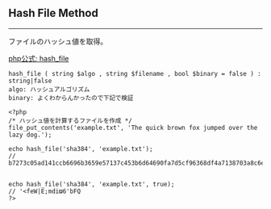 ## Hash File Method
---
 ファイルのハッシュ値を取得。

 [php公式: hash_file](https://www.php.net/manual/ja/function.hash-file.php)
```
hash_file ( string $algo , string $filename , bool $binary = false ) : string|false
algo: ハッシュアルゴリズム
binary: よくわからんかったので下記で検証
```
```
<?php
/* ハッシュ値を計算するファイルを作成 */
file_put_contents('example.txt', 'The quick brown fox jumped over the lazy dog.');

echo hash_file('sha384', 'example.txt');
// b7273c05ad141ccb6696b3659e57137c453b6d64690fa7d5cf96368df4a7138703a8c6ead31727b487b3628746510391


echo hash_file('sha384', 'example.txt', true);
// '<feW|E;mdiϖ6'bFQ
?>
```